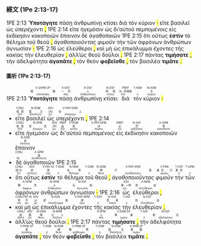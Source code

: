 ### 經文 (1Pe 2:13-17)

1PE 2:13 <span title="V-2APM-2P&#10;顺服&#10;ὑποτάσσω"><strong>Ὑποτάγητε</strong></span> <span title="A-DSF&#10;一切&#10;πᾶς">πάσῃ</span> <span title="A-DSF&#10;人&#10;ἀνθρώπινος">ἀνθρωπίνῃ</span> <span title="N-DSF&#10;制度&#10;κτίσις">κτίσει</span> <span title="PREP&#10;为...的缘故&#10;διά">διὰ</span> <span title="T-ASM&#10;&#10;ὁ">τὸν</span> <span title="N-ASM&#10;主&#10;κύριος">κύριον</span> <mark class="pm">·</mark> <span title="CONJ&#10;或是&#10;εἴτε">εἴτε</span> <span title="N-DSM&#10;君王&#10;βασιλεύς">βασιλεῖ</span> <span title="ADV&#10;（为）&#10;ὡς">ὡς</span> <span title="V-PAP-DSM&#10;在上&#10;ὑπερέχω"><em>ὑπερέχοντι</em></span> <mark class="pm">,</mark> 1PE 2:14 <span title="CONJ&#10;或是&#10;εἴτε">εἴτε</span> <span title="N-DPM&#10;官员&#10;ἡγεμών">ἡγεμόσιν</span> <span title="ADV&#10;（作）&#10;ὡς">ὡς</span> <span title="PREP&#10;由&#10;διά">δι’</span><span title="P-GSM&#10;他&#10;αὐτός">αὐτοῦ</span> <span title="V-PPP-DPM&#10;派&#10;πέμπω"><em>πεμπομένοις</em></span> <span title="PREP&#10;以&#10;εἰς">εἰς</span> <span title="N-ASF&#10;罚&#10;ἐκδίκησις">ἐκδίκησιν</span> <span title="A-GPM&#10;恶&#10;κακοποιός">κακοποιῶν</span> <span title="N-ASM&#10;赏&#10;ἔπαινος">ἔπαινον</span> <span title="CONJ&#10;&#10;δέ">δὲ</span> <span title="A-GPM&#10;善&#10;ἀγαθοποιός">ἀγαθοποιῶν</span> 1PE 2:15 <span title="CONJ&#10;因为&#10;ὅτι">ὅτι</span> <span title="ADV&#10;这&#10;οὕτω(ς)">οὕτως</span> <span title="V-PAI-3S&#10;是&#10;εἰμί"><strong>ἐστὶν</strong></span> <span title="T-NSN&#10;&#10;ὁ">τὸ</span> <span title="N-NSN&#10;旨意&#10;θέλημα">θέλημα</span> <span title="T-GSM&#10;&#10;ὁ">τοῦ</span> <span title="N-GSM&#10;神&#10;θεός">θεοῦ</span> <mark class="pm">,</mark> <span title="V-PAP-APM&#10;行善&#10;ἀγαθοποιέω"><em>ἀγαθοποιοῦντας</em></span> <span title="V-PAN&#10;堵住...口&#10;φιμόω"><em>φιμοῦν</em></span> <span title="T-ASF&#10;那些&#10;ὁ">τὴν</span> <span title="T-GPM&#10;&#10;ὁ">τῶν</span> <span title="A-GPM&#10;糊涂&#10;ἄφρων">ἀφρόνων</span> <span title="N-GPM&#10;人&#10;ἄνθρωπος">ἀνθρώπων</span> <span title="N-ASF&#10;无知&#10;ἀγνωσία">ἀγνωσίαν</span> <mark class="pm">·</mark> 1PE 2:16 <span title="ADV&#10;象...一样&#10;ὡς">ὡς</span> <span title="A-NPM&#10;自由&#10;ἐλεύθερος">ἐλεύθεροι</span> <mark class="pm">,</mark> <span title="CONJ&#10;但&#10;καί">καὶ</span> <span title="PRT-N&#10;不&#10;μή">μὴ</span> <span title="ADV&#10;以&#10;ὡς">ὡς</span> <span title="N-ASN&#10;遮盖&#10;ἐπικάλυμμα">ἐπικάλυμμα</span> <span title="V-PAP-NPM&#10;用&#10;ἔχω"><em>ἔχοντες</em></span> <span title="T-GSF&#10;&#10;ὁ">τῆς</span> <span title="N-GSF&#10;恶毒&#10;κακία">κακίας</span> <span title="T-ASF&#10;&#10;ὁ">τὴν</span> <span title="N-ASF&#10;自由&#10;ἐλευθερία">ἐλευθερίαν</span> <mark class="pm">,</mark> <span title="CONJ&#10;却&#10;ἀλλά">ἀλλ’</span><span title="ADV&#10;做&#10;ὡς">ὡς</span> <span title="N-GSM&#10;神&#10;θεός">θεοῦ</span> <span title="N-NPM&#10;仆人&#10;δοῦλος">δοῦλοι</span> <mark class="pm">.</mark> 1PE 2:17 <span title="A-APM&#10;人&#10;πᾶς">πάντας</span> <span title="V-AAM-2P&#10;尊重&#10;τιμάω"><strong>τιμήσατε</strong></span> <mark class="pm">,</mark> <span title="T-ASF&#10;&#10;ὁ">τὴν</span> <span title="N-ASF&#10;弟兄&#10;ἀδελφότης">ἀδελφότητα</span> <span title="V-PAM-2P&#10;爱&#10;ἀγαπάω"><strong>ἀγαπᾶτε</strong></span> <mark class="pm">,</mark> <span title="T-ASM&#10;&#10;ὁ">τὸν</span> <span title="N-ASM&#10;神&#10;θεός">θεὸν</span> <span title="V-PNM-2P&#10;敬畏&#10;φοβέομαι"><strong>φοβεῖσθε</strong></span> <mark class="pm">,</mark> <span title="T-ASM&#10;&#10;ὁ">τὸν</span> <span title="N-ASM&#10;君王&#10;βασιλεύς">βασιλέα</span> <span title="V-PAM-2P&#10;尊敬&#10;τιμάω"><strong>τιμᾶτε</strong></span> <mark class="pm">.</mark> 


#### 圖析 (1Pe 2:13-17)

1PE 2:13 <RUBY><ruby><ruby><strong>Ὑποτάγητε</strong><rt>ὑποτάσσω</rt></ruby><rt>顺服</rt></ruby><rt>V-2APM-2P</rt></RUBY> <RUBY><ruby><ruby>πάσῃ<rt>πᾶς</rt></ruby><rt>一切</rt></ruby><rt>A-DSF</rt></RUBY> <RUBY><ruby><ruby>ἀνθρωπίνῃ<rt>ἀνθρώπινος</rt></ruby><rt>人</rt></ruby><rt>A-DSF</rt></RUBY> <RUBY><ruby><ruby>κτίσει<rt>κτίσις</rt></ruby><rt>制度</rt></ruby><rt>N-DSF</rt></RUBY> <RUBY><ruby><ruby>διὰ<rt>διά</rt></ruby><rt>为...的缘故</rt></ruby><rt>PREP</rt></RUBY> <RUBY><ruby><ruby>τὸν<rt>ὁ</rt></ruby><rt></rt></ruby><rt>T-ASM</rt></RUBY> <RUBY><ruby><ruby>κύριον<rt>κύριος</rt></ruby><rt>主</rt></ruby><rt>N-ASM</rt></RUBY> <mark class="pm">·</mark>
- <RUBY><ruby><ruby>εἴτε<rt>εἴτε</rt></ruby><rt>或是</rt></ruby><rt>CONJ</rt></RUBY> <RUBY><ruby><ruby>βασιλεῖ<rt>βασιλεύς</rt></ruby><rt>君王</rt></ruby><rt>N-DSM</rt></RUBY> <RUBY><ruby><ruby>ὡς<rt>ὡς</rt></ruby><rt>（为）</rt></ruby><rt>ADV</rt></RUBY> <RUBY><ruby><ruby><em>ὑπερέχοντι</em><rt>ὑπερέχω</rt></ruby><rt>在上</rt></ruby><rt>V-PAP-DSM</rt></RUBY> <mark class="pm">,</mark> 1PE 2:14
- <RUBY><ruby><ruby>εἴτε<rt>εἴτε</rt></ruby><rt>或是</rt></ruby><rt>CONJ</rt></RUBY> <RUBY><ruby><ruby>ἡγεμόσιν<rt>ἡγεμών</rt></ruby><rt>官员</rt></ruby><rt>N-DPM</rt></RUBY> <RUBY><ruby><ruby>ὡς<rt>ὡς</rt></ruby><rt>（作）</rt></ruby><rt>ADV</rt></RUBY> <RUBY><ruby><ruby>δι’<rt>διά</rt></ruby><rt>由</rt></ruby><rt>PREP</rt></RUBY><RUBY><ruby><ruby>αὐτοῦ<rt>αὐτός</rt></ruby><rt>他</rt></ruby><rt>P-GSM</rt></RUBY> <RUBY><ruby><ruby><em>πεμπομένοις</em><rt>πέμπω</rt></ruby><rt>派</rt></ruby><rt>V-PPP-DPM</rt></RUBY> <RUBY><ruby><ruby>εἰς<rt>εἰς</rt></ruby><rt>以</rt></ruby><rt>PREP</rt></RUBY> <RUBY><ruby><ruby>ἐκδίκησιν<rt>ἐκδίκησις</rt></ruby><rt>罚</rt></ruby><rt>N-ASF</rt></RUBY> <RUBY><ruby><ruby>κακοποιῶν<rt>κακοποιός</rt></ruby><rt>恶</rt></ruby><rt>A-GPM</rt></RUBY> <RUBY><ruby><ruby>ἔπαινον<rt>ἔπαινος</rt></ruby><rt>赏</rt></ruby><rt>N-ASM</rt></RUBY>
- <RUBY><ruby><ruby>δὲ<rt>δέ</rt></ruby><rt></rt></ruby><rt>CONJ</rt></RUBY> <RUBY><ruby><ruby>ἀγαθοποιῶν<rt>ἀγαθοποιός</rt></ruby><rt>善</rt></ruby><rt>A-GPM</rt></RUBY> 1PE 2:15
- <RUBY><ruby><ruby>ὅτι<rt>ὅτι</rt></ruby><rt>因为</rt></ruby><rt>CONJ</rt></RUBY> <RUBY><ruby><ruby>οὕτως<rt>οὕτω(ς)</rt></ruby><rt>这</rt></ruby><rt>ADV</rt></RUBY> <RUBY><ruby><ruby><strong>ἐστὶν</strong><rt>εἰμί</rt></ruby><rt>是</rt></ruby><rt>V-PAI-3S</rt></RUBY> <RUBY><ruby><ruby>τὸ<rt>ὁ</rt></ruby><rt></rt></ruby><rt>T-NSN</rt></RUBY> <RUBY><ruby><ruby>θέλημα<rt>θέλημα</rt></ruby><rt>旨意</rt></ruby><rt>N-NSN</rt></RUBY> <RUBY><ruby><ruby>τοῦ<rt>ὁ</rt></ruby><rt></rt></ruby><rt>T-GSM</rt></RUBY> <RUBY><ruby><ruby>θεοῦ<rt>θεός</rt></ruby><rt>神</rt></ruby><rt>N-GSM</rt></RUBY> <mark class="pm">,</mark> <RUBY><ruby><ruby><em>ἀγαθοποιοῦντας</em><rt>ἀγαθοποιέω</rt></ruby><rt>行善</rt></ruby><rt>V-PAP-APM</rt></RUBY> <RUBY><ruby><ruby><em>φιμοῦν</em><rt>φιμόω</rt></ruby><rt>堵住...口</rt></ruby><rt>V-PAN</rt></RUBY> <RUBY><ruby><ruby>τὴν<rt>ὁ</rt></ruby><rt>那些</rt></ruby><rt>T-ASF</rt></RUBY> <RUBY><ruby><ruby>τῶν<rt>ὁ</rt></ruby><rt></rt></ruby><rt>T-GPM</rt></RUBY> <RUBY><ruby><ruby>ἀφρόνων<rt>ἄφρων</rt></ruby><rt>糊涂</rt></ruby><rt>A-GPM</rt></RUBY> <RUBY><ruby><ruby>ἀνθρώπων<rt>ἄνθρωπος</rt></ruby><rt>人</rt></ruby><rt>N-GPM</rt></RUBY> <RUBY><ruby><ruby>ἀγνωσίαν<rt>ἀγνωσία</rt></ruby><rt>无知</rt></ruby><rt>N-ASF</rt></RUBY> <mark class="pm">·</mark> 1PE 2:16 <RUBY><ruby><ruby>ὡς<rt>ὡς</rt></ruby><rt>象...一样</rt></ruby><rt>ADV</rt></RUBY> <RUBY><ruby><ruby>ἐλεύθεροι<rt>ἐλεύθερος</rt></ruby><rt>自由</rt></ruby><rt>A-NPM</rt></RUBY> <mark class="pm">,</mark>
- <RUBY><ruby><ruby>καὶ<rt>καί</rt></ruby><rt>但</rt></ruby><rt>CONJ</rt></RUBY> <RUBY><ruby><ruby>μὴ<rt>μή</rt></ruby><rt>不</rt></ruby><rt>PRT-N</rt></RUBY> <RUBY><ruby><ruby>ὡς<rt>ὡς</rt></ruby><rt>以</rt></ruby><rt>ADV</rt></RUBY> <RUBY><ruby><ruby>ἐπικάλυμμα<rt>ἐπικάλυμμα</rt></ruby><rt>遮盖</rt></ruby><rt>N-ASN</rt></RUBY> <RUBY><ruby><ruby><em>ἔχοντες</em><rt>ἔχω</rt></ruby><rt>用</rt></ruby><rt>V-PAP-NPM</rt></RUBY> <RUBY><ruby><ruby>τῆς<rt>ὁ</rt></ruby><rt></rt></ruby><rt>T-GSF</rt></RUBY> <RUBY><ruby><ruby>κακίας<rt>κακία</rt></ruby><rt>恶毒</rt></ruby><rt>N-GSF</rt></RUBY> <RUBY><ruby><ruby>τὴν<rt>ὁ</rt></ruby><rt></rt></ruby><rt>T-ASF</rt></RUBY> <RUBY><ruby><ruby>ἐλευθερίαν<rt>ἐλευθερία</rt></ruby><rt>自由</rt></ruby><rt>N-ASF</rt></RUBY> <mark class="pm">,</mark>
- <RUBY><ruby><ruby>ἀλλ’<rt>ἀλλά</rt></ruby><rt>却</rt></ruby><rt>CONJ</rt></RUBY><RUBY><ruby><ruby>ὡς<rt>ὡς</rt></ruby><rt>做</rt></ruby><rt>ADV</rt></RUBY> <RUBY><ruby><ruby>θεοῦ<rt>θεός</rt></ruby><rt>神</rt></ruby><rt>N-GSM</rt></RUBY> <RUBY><ruby><ruby>δοῦλοι<rt>δοῦλος</rt></ruby><rt>仆人</rt></ruby><rt>N-NPM</rt></RUBY> <mark class="pm">.</mark> 1PE 2:17 <RUBY><ruby><ruby>πάντας<rt>πᾶς</rt></ruby><rt>人</rt></ruby><rt>A-APM</rt></RUBY> <RUBY><ruby><ruby><strong>τιμήσατε</strong><rt>τιμάω</rt></ruby><rt>尊重</rt></ruby><rt>V-AAM-2P</rt></RUBY> <mark class="pm">,</mark> <RUBY><ruby><ruby>τὴν<rt>ὁ</rt></ruby><rt></rt></ruby><rt>T-ASF</rt></RUBY> <RUBY><ruby><ruby>ἀδελφότητα<rt>ἀδελφότης</rt></ruby><rt>弟兄</rt></ruby><rt>N-ASF</rt></RUBY> <RUBY><ruby><ruby><strong>ἀγαπᾶτε</strong><rt>ἀγαπάω</rt></ruby><rt>爱</rt></ruby><rt>V-PAM-2P</rt></RUBY> <mark class="pm">,</mark> <RUBY><ruby><ruby>τὸν<rt>ὁ</rt></ruby><rt></rt></ruby><rt>T-ASM</rt></RUBY> <RUBY><ruby><ruby>θεὸν<rt>θεός</rt></ruby><rt>神</rt></ruby><rt>N-ASM</rt></RUBY> <RUBY><ruby><ruby><strong>φοβεῖσθε</strong><rt>φοβέομαι</rt></ruby><rt>敬畏</rt></ruby><rt>V-PNM-2P</rt></RUBY> <mark class="pm">,</mark> <RUBY><ruby><ruby>τὸν<rt>ὁ</rt></ruby><rt></rt></ruby><rt>T-ASM</rt></RUBY> <RUBY><ruby><ruby>βασιλέα<rt>βασιλεύς</rt></ruby><rt>君王</rt></ruby><rt>N-ASM</rt></RUBY> <RUBY><ruby><ruby><strong>τιμᾶτε</strong><rt>τιμάω</rt></ruby><rt>尊敬</rt></ruby><rt>V-PAM-2P</rt></RUBY> <mark class="pm">.</mark> 
